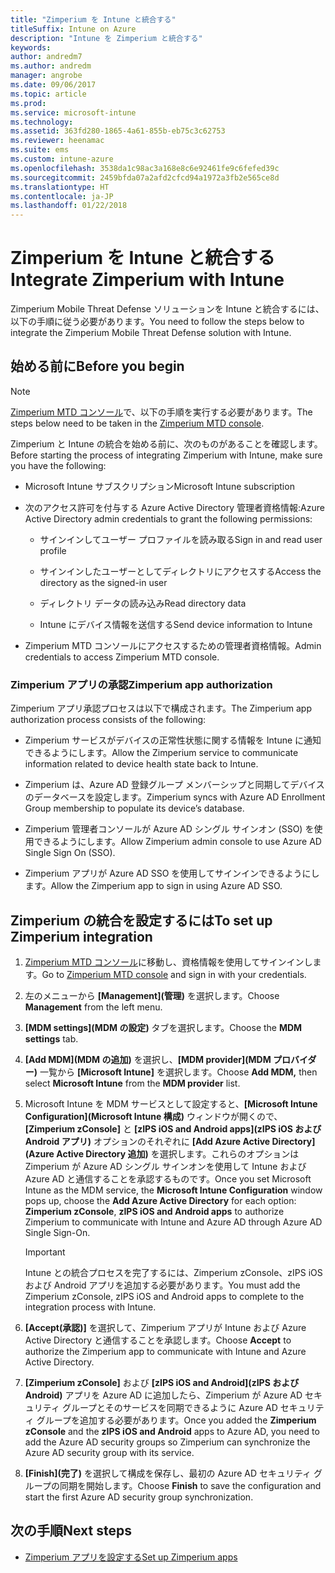```yaml
---
title: "Zimperium を Intune と統合する"
titleSuffix: Intune on Azure
description: "Intune を Zimperium と統合する"
keywords: 
author: andredm7
ms.author: andredm
manager: angrobe
ms.date: 09/06/2017
ms.topic: article
ms.prod: 
ms.service: microsoft-intune
ms.technology: 
ms.assetid: 363fd280-1865-4a61-855b-eb75c3c62753
ms.reviewer: heenamac
ms.suite: ems
ms.custom: intune-azure
ms.openlocfilehash: 3538da1c98ac3a168e8c6e92461fe9c6fefed39c
ms.sourcegitcommit: 2459bfda07a2afd2cfcd94a1972a3fb2e565ce8d
ms.translationtype: HT
ms.contentlocale: ja-JP
ms.lasthandoff: 01/22/2018
---
```

# <a name="integrate-zimperium-with-intune"></a><span data-ttu-id="16bdd-103">Zimperium を Intune と統合する</span><span class="sxs-lookup"><span data-stu-id="16bdd-103">Integrate Zimperium with Intune</span></span>

<span data-ttu-id="16bdd-104">Zimperium Mobile Threat Defense ソリューションを Intune と統合するには、以下の手順に従う必要があります。</span><span class="sxs-lookup"><span data-stu-id="16bdd-104">You need to follow the steps below to integrate the Zimperium Mobile Threat Defense solution with Intune.</span></span>

## <a name="before-you-begin"></a><span data-ttu-id="16bdd-105">始める前に</span><span class="sxs-lookup"><span data-stu-id="16bdd-105">Before you begin</span></span>

> [!NOTE]
> <span data-ttu-id="16bdd-106">[Zimperium MTD コンソール](https://staging2-console.zimperium.com)で、以下の手順を実行する必要があります。</span><span class="sxs-lookup"><span data-stu-id="16bdd-106">The steps below need to be taken in the [Zimperium MTD console](https://staging2-console.zimperium.com).</span></span>

<span data-ttu-id="16bdd-107">Zimperium と Intune の統合を始める前に、次のものがあることを確認します。</span><span class="sxs-lookup"><span data-stu-id="16bdd-107">Before starting the process of integrating Zimperium with Intune, make sure you have the following:</span></span>

-   <span data-ttu-id="16bdd-108">Microsoft Intune サブスクリプション</span><span class="sxs-lookup"><span data-stu-id="16bdd-108">Microsoft Intune subscription</span></span>

-   <span data-ttu-id="16bdd-109">次のアクセス許可を付与する Azure Active Directory 管理者資格情報:</span><span class="sxs-lookup"><span data-stu-id="16bdd-109">Azure Active Directory admin credentials to grant the following permissions:</span></span>

    -   <span data-ttu-id="16bdd-110">サインインしてユーザー プロファイルを読み取る</span><span class="sxs-lookup"><span data-stu-id="16bdd-110">Sign in and read user profile</span></span>

    -   <span data-ttu-id="16bdd-111">サインインしたユーザーとしてディレクトリにアクセスする</span><span class="sxs-lookup"><span data-stu-id="16bdd-111">Access the directory as the signed-in user</span></span>

    -   <span data-ttu-id="16bdd-112">ディレクトリ データの読み込み</span><span class="sxs-lookup"><span data-stu-id="16bdd-112">Read directory data</span></span>

    -   <span data-ttu-id="16bdd-113">Intune にデバイス情報を送信する</span><span class="sxs-lookup"><span data-stu-id="16bdd-113">Send device information to Intune</span></span>

-   <span data-ttu-id="16bdd-114">Zimperium MTD コンソールにアクセスするための管理者資格情報。</span><span class="sxs-lookup"><span data-stu-id="16bdd-114">Admin credentials to access Zimperium MTD console.</span></span>

### <a name="zimperium-app-authorization"></a><span data-ttu-id="16bdd-115">Zimperium アプリの承認</span><span class="sxs-lookup"><span data-stu-id="16bdd-115">Zimperium app authorization</span></span>

<span data-ttu-id="16bdd-116">Zimperium アプリ承認プロセスは以下で構成されます。</span><span class="sxs-lookup"><span data-stu-id="16bdd-116">The Zimperium app authorization process consists of the following:</span></span>

-   <span data-ttu-id="16bdd-117">Zimperium サービスがデバイスの正常性状態に関する情報を Intune に通知できるようにします。</span><span class="sxs-lookup"><span data-stu-id="16bdd-117">Allow the Zimperium service to communicate information related to device health state back to Intune.</span></span>

-   <span data-ttu-id="16bdd-118">Zimperium は、Azure AD 登録グループ メンバーシップと同期してデバイスのデータベースを設定します。</span><span class="sxs-lookup"><span data-stu-id="16bdd-118">Zimperium syncs with Azure AD Enrollment Group membership to populate its device’s database.</span></span>

-   <span data-ttu-id="16bdd-119">Zimperium 管理者コンソールが Azure AD シングル サインオン (SSO) を使用できるようにします。</span><span class="sxs-lookup"><span data-stu-id="16bdd-119">Allow Zimperium admin console to use Azure AD Single Sign On (SSO).</span></span>

-   <span data-ttu-id="16bdd-120">Zimperium アプリが Azure AD SSO を使用してサインインできるようにします。</span><span class="sxs-lookup"><span data-stu-id="16bdd-120">Allow the Zimperium app to sign in using Azure AD SSO.</span></span>

## <a name="to-set-up-zimperium-integration"></a><span data-ttu-id="16bdd-121">Zimperium の統合を設定するには</span><span class="sxs-lookup"><span data-stu-id="16bdd-121">To set up Zimperium integration</span></span>

1.  <span data-ttu-id="16bdd-122">[Zimperium MTD コンソール](https://staging2-console.zimperium.com)に移動し、資格情報を使用してサインインします。</span><span class="sxs-lookup"><span data-stu-id="16bdd-122">Go to [Zimperium MTD console](https://staging2-console.zimperium.com) and sign in with your credentials.</span></span>

2.  <span data-ttu-id="16bdd-123">左のメニューから **[Management]\(管理\)** を選択します。</span><span class="sxs-lookup"><span data-stu-id="16bdd-123">Choose **Management** from the left menu.</span></span>

3.  <span data-ttu-id="16bdd-124">**[MDM settings]\(MDM の設定\)** タブを選択します。</span><span class="sxs-lookup"><span data-stu-id="16bdd-124">Choose the **MDM settings** tab.</span></span>

4.  <span data-ttu-id="16bdd-125">**[Add MDM]\(MDM の追加\)** を選択し、**[MDM provider]\(MDM プロバイダー\)** 一覧から **[Microsoft Intune]** を選択します。</span><span class="sxs-lookup"><span data-stu-id="16bdd-125">Choose **Add MDM,** then select **Microsoft Intune** from the **MDM provider** list.</span></span>

5.  <span data-ttu-id="16bdd-126">Microsoft Intune を MDM サービスとして設定すると、**[Microsoft Intune Configuration]\(Microsoft Intune 構成\)** ウィンドウが開くので、**[Zimperium zConsole]** と **[zIPS iOS and Android apps]\(zIPS iOS および Android アプリ\)** オプションのそれぞれに **[Add Azure Active Directory]\(Azure Active Directory 追加\)** を選択します。これらのオプションは Zimperium が Azure AD シングル サインオンを使用して Intune および Azure AD と通信することを承認するものです。</span><span class="sxs-lookup"><span data-stu-id="16bdd-126">Once you set Microsoft Intune as the MDM service, the **Microsoft Intune Configuration** window pops up, choose the **Add Azure Active Directory** for each option: **Zimperium zConsole**, **zIPS iOS and Android apps** to authorize Zimperium to communicate with Intune and Azure AD through Azure AD Single Sign-On.</span></span>

    > [!IMPORTANT]
    > <span data-ttu-id="16bdd-127">Intune との統合プロセスを完了するには、Zimperium zConsole、zIPS iOS および Android アプリを追加する必要があります。</span><span class="sxs-lookup"><span data-stu-id="16bdd-127">You must add the Zimperium zConsole, zIPS iOS and Android apps to complete to the integration process with Intune.</span></span>

6.  <span data-ttu-id="16bdd-128">**[Accept\(承認\)]** を選択して、Zimperium アプリが Intune および Azure Active Directory と通信することを承認します。</span><span class="sxs-lookup"><span data-stu-id="16bdd-128">Choose **Accept** to authorize the Zimperium app to communicate with Intune and Azure Active Directory.</span></span>

7.  <span data-ttu-id="16bdd-129">**[Zimperium zConsole]** および **[zIPS iOS and Android]\(zIPS および Android\)** アプリを Azure AD に追加したら、Zimperium が Azure AD セキュリティ グループとそのサービスを同期できるように Azure AD セキュリティ グループを追加する必要があります。</span><span class="sxs-lookup"><span data-stu-id="16bdd-129">Once you added the **Zimperium zConsole** and the **zIPS iOS and Android** apps to Azure AD, you need to add the Azure AD security groups so Zimperium can synchronize the Azure AD security group with its service.</span></span>

8.  <span data-ttu-id="16bdd-130">**[Finish]\(完了\)** を選択して構成を保存し、最初の Azure AD セキュリティ グループの同期を開始します。</span><span class="sxs-lookup"><span data-stu-id="16bdd-130">Choose **Finish** to save the configuration and start the first Azure AD security group synchronization.</span></span>

## <a name="next-steps"></a><span data-ttu-id="16bdd-131">次の手順</span><span class="sxs-lookup"><span data-stu-id="16bdd-131">Next steps</span></span>

-   [<span data-ttu-id="16bdd-132">Zimperium アプリを設定する</span><span class="sxs-lookup"><span data-stu-id="16bdd-132">Set up Zimperium apps</span></span>](mtd-apps-ios-app-configuration-policy-add-assign.md)
